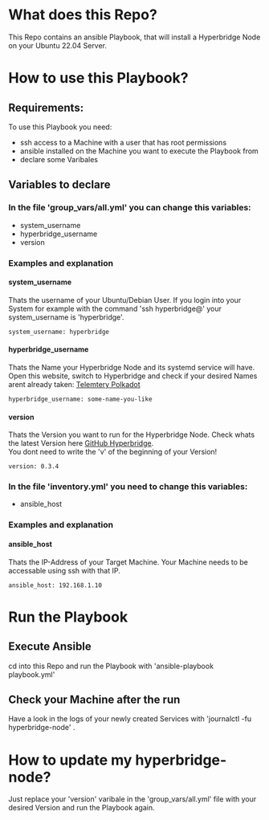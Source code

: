 # What does this Repo?
This Repo contains an ansible Playbook, that will install a Hyperbridge Node on your Ubuntu 22.04 Server.

# How to use this Playbook?

## Requirements:
To use this Playbook you need:
- ssh access to a Machine with a user that has root permissions
- ansible installed on the Machine you want to execute the Playbook from
- declare some Varibales

## Variables to declare
### In the file 'group_vars/all.yml' you can change this variables:
- system_username
- hyperbridge_username
- version

### Examples and explanation
#### system_username
Thats the username of your Ubuntu/Debian User.
If you login into your System for example with the command 'ssh hyperbridge@<IP-ADDRESS>' your system_username is 'hyperbridge'.   
```
system_username: hyperbridge
```

#### hyperbridge_username
Thats the Name your Hyperbridge Node and its systemd service will have.   
Open this website, switch to Hyperbridge and check if your desired Names arent already taken:
[Telemtery Polkadot](https://telemetry.polkadot.io/#list/0x19c5b43935ee2a7e4a090e2bde16ea106bcb1b3668a9abcd37bbceb8c9df16d4)
```
hyperbridge_username: some-name-you-like
```

#### version
Thats the Version you want to run for the Hyperbridge Node.
Check whats the latest Version here [GitHub Hyperbridge](https://github.com/polytope-labs/hyperbridge).    
You dont need to write the 'v' of the beginning of your Version!
```
version: 0.3.4
```

### In the file 'inventory.yml' you need to change this variables:
- ansible_host

### Examples and explanation
#### ansible_host
Thats the IP-Address of your Target Machine.
Your Machine needs to be accessable using ssh with that IP.
```
ansible_host: 192.168.1.10
```

# Run the Playbook
## Execute Ansible
cd into this Repo and run the Playbook with 'ansible-playbook playbook.yml'

## Check your Machine after the run
Have a look in the logs of your newly created Services with 'journalctl -fu hyperbridge-node' .   

# How to update my hyperbridge-node?
Just replace your 'version' varibale in the 'group_vars/all.yml' file with your desired Version and run the Playbook again.
